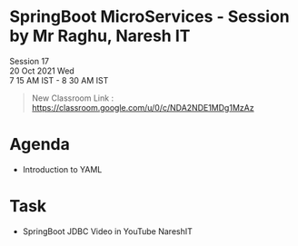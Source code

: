# SpringBoot MicroServices - Session by Mr Raghu, Naresh IT

Session 17 \
20 Oct 2021 Wed \
7 15 AM IST - 8 30 AM IST

> New Classroom Link : https://classroom.google.com/u/0/c/NDA2NDE1MDg1MzAz

# Agenda

* Introduction to YAML

# Task

* SpringBoot JDBC Video in YouTube NareshIT
